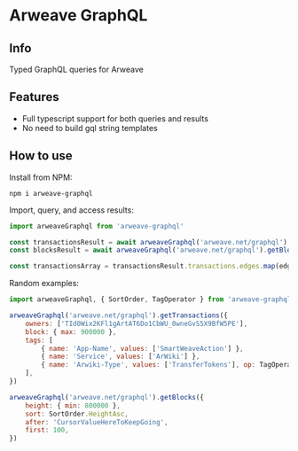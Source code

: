 # Arweave GraphQL

## Info

Typed GraphQL queries for Arweave

## Features

- Full typescript support for both queries and results
- No need to build gql string templates

## How to use
Install from NPM:

```
npm i arweave-graphql
```

Import, query, and access results:

```js
import arweaveGraphql from 'arweave-graphql'

const transactionsResult = await arweaveGraphql('arweave.net/graphql').getTransactions({ options })
const blocksResult = await arweaveGraphql('arweave.net/graphql').getBlocks({ options })

const transactionsArray = transactionsResult.transactions.edges.map(edge => edge.node)
```

Random examples:

```js
import arweaveGraphql, { SortOrder, TagOperator } from 'arweave-graphql'

arweaveGraphql('arweave.net/graphql').getTransactions({
	owners: ['TId0Wix2KFl1gArtAT6Do1CbWU_0wneGvS5X9BfW5PE'],
	block: { max: 900000 },
	tags: [
		{ name: 'App-Name', values: ['SmartWeaveAction'] },
		{ name: 'Service', values: ['ArWiki'] },
		{ name: 'Arwiki-Type', values: ['TransferTokens'], op: TagOperator.Neq },
	],
})

arweaveGraphql('arweave.net/graphql').getBlocks({
	height: { min: 800000 },
	sort: SortOrder.HeightAsc,
	after: 'CursorValueHereToKeepGoing',
	first: 100,
})
```